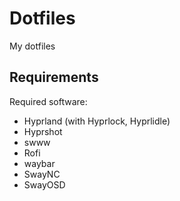 # Dotfiles
My dotfiles

## Requirements
Required software:
- Hyprland (with Hyprlock, Hyprlidle)
- Hyprshot
- swww
- Rofi
- waybar
- SwayNC
- SwayOSD
